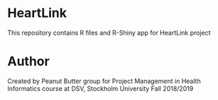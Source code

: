 # HeartLink
This repository contains R files and R-Shiny app for HeartLink project

# Author
Created by Peanut Butter group for Project Management in Health Informatics course at DSV, Stockholm University Fall 2018/2019
